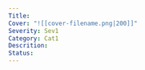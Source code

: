 ```yaml
---
Title: 
Cover: "![[cover-filename.png|200]]"
Severity: Sev1
Category: Cat1
Descrition: 
Status: 
---
```

